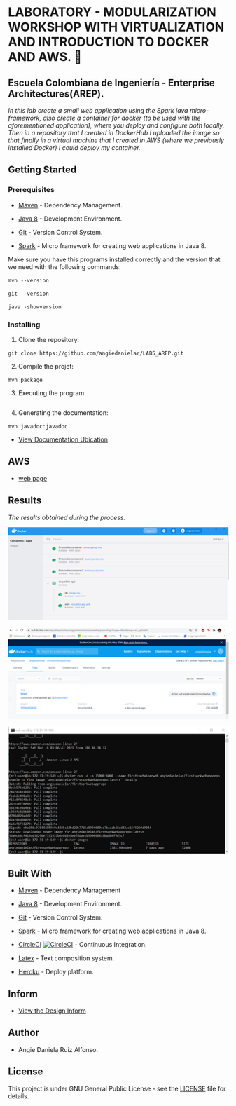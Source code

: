 # LABORATORY - MODULARIZATION WORKSHOP WITH VIRTUALIZATION AND INTRODUCTION TO DOCKER AND AWS. 🚀

## Escuela Colombiana de Ingeniería - Enterprise Architectures(AREP).

_In this lab create a small web application using the Spark java micro-framework, also create a container for docker (to be used with the aforementioned application), where you deploy and configure both locally. Then in a repository that I created in DockerHub I uploaded the image so that finally in a virtual machine that I created in AWS (where we previously installed Docker) I could deploy my container._

## Getting Started

### Prerequisites

- [Maven](https://maven.apache.org/) - Dependency Management.

- [Java 8](https://www.oracle.com/co/java/technologies/javase/javase-jdk8-downloads.html) -  Development Environment.

- [Git](https://git-scm.com/) - Version Control System.

- [Spark](http://sparkjava.com/) - Micro framework for creating web applications in Java 8.


Make sure you have this programs installed correctly and the version that we need with the following commands:

```
mvn --version
```

```
git --version
```

```
java -showversion
```

### Installing

1. Clone the repository:

```
git clone https://github.com/angiedanielar/LAB5_AREP.git
```

2. Compile the projet:

```
mvn package
```

3. Executing the program:

```

```


4. Generating the documentation:

```
mvn javadoc:javadoc
```

- [View Documentation Ubication](https://angiedanielar.github.io/LAB5_AREP/apidocs)

## AWS

- [web page](link)

## Results

_The results obtained during the process._


![Imagen 1](resources/images/1.png)


![Imagen 3](resources/images/2.png)


![Imagen 4](resources/images/3.png)

## Built With

- [Maven](https://maven.apache.org/) - Dependency Management

- [Java 8](https://www.oracle.com/co/java/technologies/javase/javase-jdk8-downloads.html) -  Development Environment.

- [Git](https://git-scm.com/) - Version Control System.

- [Spark](http://sparkjava.com/) - Micro framework for creating web applications in Java 8.

- [CircleCI](https://circleci.com/) [![CircleCI](https://circleci.com/gh/circleci/circleci-docs.svg?style=svg)](https://app.circleci.com/pipelines/github/angiedanielar/LAB5_AREP) - Continuous Integration.

- [Latex](overleaf.com) - Text composition system.

- [Heroku](https://www.heroku.com/platform) - Deploy platform.

## Inform

- [View the Design Inform](https://github.com/angiedanielar/LAB5_AREP/blob/master/Inform.pdf)

## Author

- Angie Daniela Ruiz Alfonso.

## License

This project is under GNU General Public License - see the [LICENSE](LICENSE) file for details.

